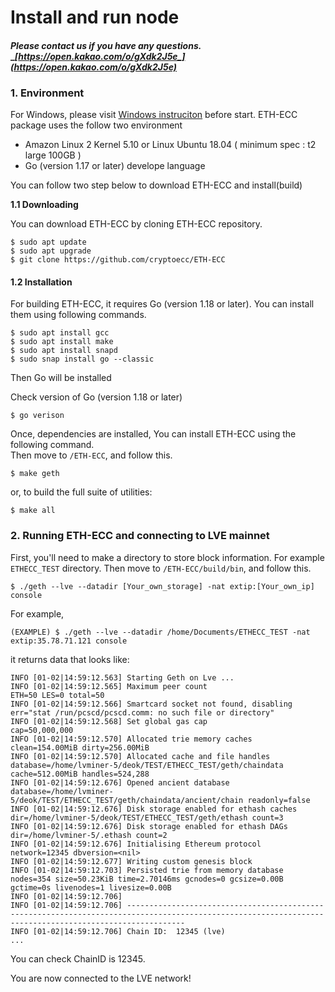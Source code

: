 # Install and run node

#### _Please contact us if you have any questions._ __[_https://open.kakao.com/o/gXdk2J5e_](https://open.kakao.com/o/gXdk2J5e)__



### 1. Environment

For Windows, please visit [Windows instruciton](https://github.com/cryptoecc/ETH-ECC/blob/master/docs/eccpow%20windows%20instuction/Windows%20install%20instruction.md) before start. ETH-ECC package uses the follow two environment

* Amazon Linux 2 Kernel 5.10 or Linux Ubuntu 18.04 ( minimum spec : t2 large 100GB )
* Go (version 1.17 or later) develope language

You can follow two step below to download ETH-ECC and install(build)

**1.1 Downloading**

You can download ETH-ECC by cloning ETH-ECC repository.

```
$ sudo apt update
$ sudo apt upgrade
$ git clone https://github.com/cryptoecc/ETH-ECC
```

#### 1.2 Installation

For building ETH-ECC, it requires Go (version 1.18 or later). You can install them using following commands.

```
$ sudo apt install gcc
$ sudo apt install make
$ sudo apt install snapd
$ sudo snap install go --classic
```

Then Go will be installed

Check version of Go (version 1.18 or later)

```
$ go verison
```

Once, dependencies are installed, You can install ETH-ECC using the following command.\
Then move to `/ETH-ECC`, and follow this.

```
$ make geth
```

or, to build the full suite of utilities:

```
$ make all
```



### 2. Running ETH-ECC and connecting to LVE mainnet

First, you'll need to make a directory to store block information. For example `ETHECC_TEST` directory. Then move to `/ETH-ECC/build/bin`, and follow this.

```
$ ./geth --lve --datadir [Your_own_storage] -nat extip:[Your_own_ip] console
```

For example,

```
(EXAMPLE) $ ./geth --lve --datadir /home/Documents/ETHECC_TEST -nat extip:35.78.71.121 console
```

it returns data that looks like:

```
INFO [01-02|14:59:12.563] Starting Geth on Lve ... 
INFO [01-02|14:59:12.565] Maximum peer count                       ETH=50 LES=0 total=50
INFO [01-02|14:59:12.566] Smartcard socket not found, disabling    err="stat /run/pcscd/pcscd.comm: no such file or directory"
INFO [01-02|14:59:12.568] Set global gas cap                       cap=50,000,000
INFO [01-02|14:59:12.570] Allocated trie memory caches             clean=154.00MiB dirty=256.00MiB
INFO [01-02|14:59:12.570] Allocated cache and file handles         database=/home/lvminer-5/deok/TEST/ETHECC_TEST/geth/chaindata cache=512.00MiB handles=524,288
INFO [01-02|14:59:12.676] Opened ancient database                  database=/home/lvminer-5/deok/TEST/ETHECC_TEST/geth/chaindata/ancient/chain readonly=false
INFO [01-02|14:59:12.676] Disk storage enabled for ethash caches   dir=/home/lvminer-5/deok/TEST/ETHECC_TEST/geth/ethash count=3
INFO [01-02|14:59:12.676] Disk storage enabled for ethash DAGs     dir=/home/lvminer-5/.ethash count=2
INFO [01-02|14:59:12.676] Initialising Ethereum protocol           network=12345 dbversion=<nil>
INFO [01-02|14:59:12.677] Writing custom genesis block 
INFO [01-02|14:59:12.703] Persisted trie from memory database      nodes=354 size=50.23KiB time=2.70146ms gcnodes=0 gcsize=0.00B gctime=0s livenodes=1 livesize=0.00B
INFO [01-02|14:59:12.706]  
INFO [01-02|14:59:12.706] --------------------------------------------------------------------------------------------------------------------------------------------------------- 
INFO [01-02|14:59:12.706] Chain ID:  12345 (lve) 
...
```

You can check ChainID is 12345.

You are now connected to the LVE network!
